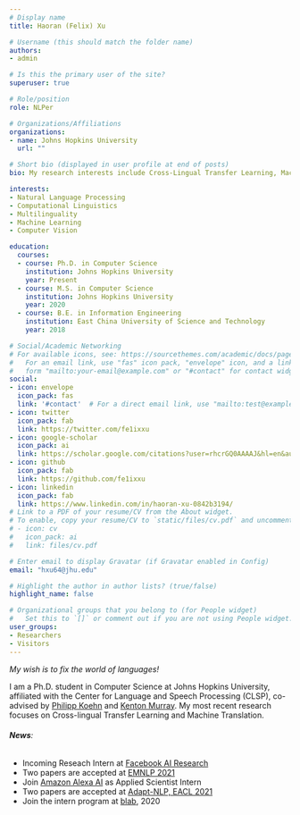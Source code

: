 ```yaml
---
# Display name
title: Haoran (Felix) Xu

# Username (this should match the folder name)
authors:
- admin

# Is this the primary user of the site?
superuser: true

# Role/position
role: NLPer

# Organizations/Affiliations
organizations:
- name: Johns Hopkins University
  url: ""

# Short bio (displayed in user profile at end of posts)
bio: My research interests include Cross-Lingual Transfer Learning, Machine Translation and Domain Adaptation.

interests:
- Natural Language Processing
- Computational Linguistics
- Multilinguality
- Machine Learning
- Computer Vision

education:
  courses:
  - course: Ph.D. in Computer Science
    institution: Johns Hopkins University
    year: Present
  - course: M.S. in Computer Science
    institution: Johns Hopkins University
    year: 2020
  - course: B.E. in Information Engineering
    institution: East China University of Science and Technology 
    year: 2018

# Social/Academic Networking
# For available icons, see: https://sourcethemes.com/academic/docs/page-builder/#icons
#   For an email link, use "fas" icon pack, "envelope" icon, and a link in the
#   form "mailto:your-email@example.com" or "#contact" for contact widget.
social:
- icon: envelope
  icon_pack: fas
  link: '#contact'  # For a direct email link, use "mailto:test@example.org".
- icon: twitter
  icon_pack: fab
  link: https://twitter.com/fe1ixxu
- icon: google-scholar
  icon_pack: ai
  link: https://scholar.google.com/citations?user=rhcrGQ0AAAAJ&hl=en&authuser=1
- icon: github
  icon_pack: fab
  link: https://github.com/fe1ixxu
- icon: linkedin
  icon_pack: fab
  link: https://www.linkedin.com/in/haoran-xu-0842b3194/  
# Link to a PDF of your resume/CV from the About widget.
# To enable, copy your resume/CV to `static/files/cv.pdf` and uncomment the lines below.
# - icon: cv
#   icon_pack: ai
#   link: files/cv.pdf

# Enter email to display Gravatar (if Gravatar enabled in Config)
email: "hxu64@jhu.edu"

# Highlight the author in author lists? (true/false)
highlight_name: false

# Organizational groups that you belong to (for People widget)
#   Set this to `[]` or comment out if you are not using People widget.
user_groups:
- Researchers
- Visitors
---
```

*My wish is to fix the world of languages!*

 I am a Ph.D. student in Computer Science at Johns Hopkins University, affiliated with the Center for Language and Speech Processing (CLSP), co-advised by [Philipp Koehn](http://www.cs.jhu.edu/~phi/) and [Kenton Murray](https://kentonmurray.com/). My most recent research focuses on Cross-lingual Transfer Learning and Machine Translation. 
 

 ###### **News**:
 * Incoming Reseach Intern at [Facebook AI Research](https://ai.facebook.com/)
 * Two papers are accepted at [EMNLP 2021](https://2021.emnlp.org/)
 * Join [Amazon Alexa AI](https://www.amazon.science/tag/alexa) as Applied Scientist Intern
 * Two papers are accepted at [Adapt-NLP, EACL 2021](https://2021.eacl.org/)
 * Join the intern program at [blab](https://www.cs.jhu.edu/~vandurme/collaborators.html), 2020

